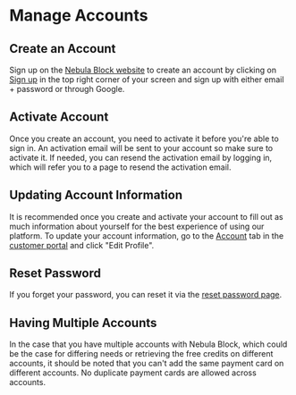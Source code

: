# Manage Accounts

## Create an Account

Sign up on the [Nebula Block website](https://nebulablock.com/) to create an account by clicking on [Sign up](https://nebulablock.com/register)
in the top right corner of your screen and sign up with either email + password or through Google.

## Activate Account

Once you create an account, you need to activate it before you're able to sign in. An activation email will be sent to your account
so make sure to activate it. If needed, you can resend the activation email by logging in, which will refer you to a 
page to resend the activation email.

## Updating Account Information

It is recommended once you create and activate your account to fill out as much information about yourself
for the best experience of using our platform. To update your account information, go to the [Account](https://nebulablock.com/profile)
tab in the [customer portal](https://nebulablock.com/home) and click "Edit Profile".

## Reset Password

If you forget your password, you can reset it via the [reset password page](https://nebulablock.com/forgot).

## Having Multiple Accounts

In the case that you have multiple accounts with Nebula Block, which could be the case for differing needs
or retrieving the free credits on different accounts, it should be noted that you can't add the same payment
card on different accounts. No duplicate payment cards are allowed across accounts.
